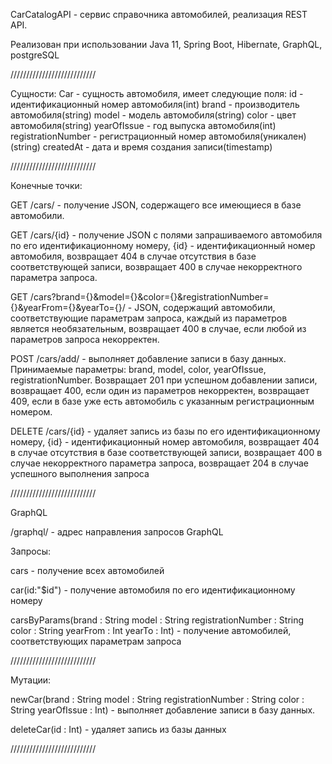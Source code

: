 CarCatalogAPI - сервис справочника автомобилей, реализация REST API.

Реализован при использовании Java 11, Spring Boot, Hibernate, GraphQL, postgreSQL

///////////////////////////

Сущности:
Car - сущность автомобиля, имеет следующие поля:
id - идентификационный номер автомобиля(int)
brand - производитель автомобиля(string)
model - модель автомобиля(string)
color - цвет автомобиля(string)
yearOfIssue - год выпуска автомобиля(int)
registrationNumber - регистрационный номер автомобиля(уникален)(string)
createdAt - дата и время создания записи(timestamp)

///////////////////////////

Конечные точки:

GET /cars/ - получение JSON, содержащего все имеющиеся в базе автомобили.


GET /cars/{id} - получение JSON с полями запрашиваемого автомобиля по его идентификационному номеру, 
{id} - идентификационный номер автомобиля, 
возвращает 404 в случае отсутствия в базе соответствующей записи, 
возвращает 400 в случае некорректного параметра запроса.


GET /cars?brand={}&model={}&color={}&registrationNumber={}&yearFrom={}&yearTo={}/ - JSON, содержащий автомобили, соответствующие параметрам запроса, 
каждый из параметров является необязательным, 
возвращает 400 в случае, если любой из параметров запроса некорректен.


POST /cars/add/ - выполняет добавление записи в базу данных. 
Принимаемые параметры: brand, model, color, yearOfIssue, registrationNumber. 
Возвращает 201 при успешном добавлении записи, 
возвращает 400, если один из параметров некорректен, 
возвращает 409, если в базе уже есть автомобиль с указанным регистрационным номером.


DELETE /cars/{id} - удаляет запись из базы по его идентификационному номеру,
{id} - идентификационный номер автомобиля, 
возвращает 404 в случае отсутствия в базе соответствующей записи, 
возвращает 400 в случае некорректного параметра запроса,
возвращает 204 в случае успешного выполнения запроса

///////////////////////////

GraphQL

/graphql/ - адрес направления запросов GraphQL


Запросы:

cars - получение всех автомобилей

car(id:"$id") - получение автомобиля по его идентификационному номеру

carsByParams(brand : String
    	model : String
    	registrationNumber : String
    	color : String
    	yearFrom : Int
	yearTo : Int) - получение автомобилей, соответствующих параметрам запроса
	
///////////////////////////

Мутации:

newCar(brand : String
	model : String
	registrationNumber : String
	color : String
	yearOfIssue : Int) - выполняет добавление записи в базу данных. 

deleteCar(id : Int) - удаляет запись из базы данных

///////////////////////////

